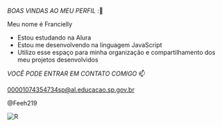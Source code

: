 *BOAS VINDAS AO MEU PERFIL* :💛

Meu nome é Francielly

- Estou estudando na Alura
- Estou me desenvolvendo na linguagem JavaScript
- Utilizo esse espaço para minha organização e compartilhamento dos meu projetos desenvolvidos

*VOCÊ PODE ENTRAR EM CONTATO COMIGO* 📫

00001074354734sp@al.educacao.sp.gov.br

@Feeh219


 ![R](https://github.com/Feeh219/Feeh219/assets/168578282/6fe16bb1-bf0e-481b-8778-f15efecda362)
